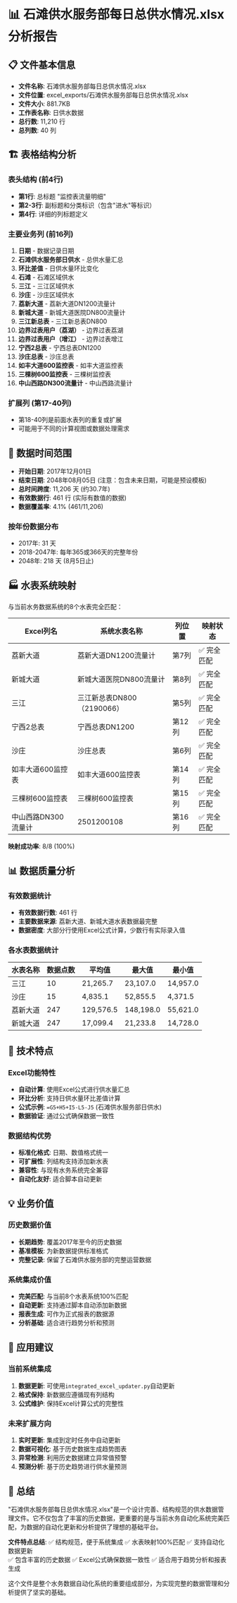 📊 石滩供水服务部每日总供水情况.xlsx 分析报告
================================================================

## 📋 文件基本信息

- **文件名称**: 石滩供水服务部每日总供水情况.xlsx
- **文件位置**: excel_exports/石滩供水服务部每日总供水情况.xlsx
- **文件大小**: 881.7KB
- **工作表名称**: 日供水数据
- **总行数**: 11,210 行
- **总列数**: 40 列

## 🏗️ 表格结构分析

### 表头结构 (前4行)
- **第1行**: 总标题 "监控表流量明细"
- **第2-3行**: 副标题和分类标识（包含"进水"等标识）
- **第4行**: 详细的列标题定义

### 主要业务列 (前16列)
1. **日期** - 数据记录日期
2. **石滩供水服务部日供水** - 总供水量汇总
3. **环比差值** - 日供水量环比变化
4. **石滩** - 石滩区域供水
5. **三江** - 三江区域供水
6. **沙庄** - 沙庄区域供水
7. **荔新大道** - 荔新大道DN1200流量计
8. **新城大道** - 新城大道医院DN800流量计
9. **三江新总表** - 三江新总表DN800
10. **边界过表用户（荔湖）** - 边界过表荔湖
11. **边界过表用户（增江）** - 边界过表增江
12. **宁西2总表** - 宁西总表DN1200
13. **沙庄总表** - 沙庄总表
14. **如丰大道600监控表** - 如丰大道监控表
15. **三棵树600监控表** - 三棵树监控表
16. **中山西路DN300流量计** - 中山西路流量计

### 扩展列 (第17-40列)
- 第18-40列是前面水表列的重复或扩展
- 可能用于不同的计算视图或数据处理需求

## 📅 数据时间范围

- **开始日期**: 2017年12月01日
- **结束日期**: 2048年08月05日 (注意：包含未来日期，可能是预设模板)
- **总时间跨度**: 11,206 天 (约30.7年)
- **有效数据行**: 461 行 (实际有数值的数据)
- **数据覆盖率**: 4.1% (461/11,206)

### 按年份数据分布
- 2017年: 31 天
- 2018-2047年: 每年365或366天的完整年份
- 2048年: 218 天 (8月5日止)

## 🏭 水表系统映射

与当前水务数据系统的8个水表完全匹配：

| Excel列名 | 系统水表名称 | 列位置 | 映射状态 |
|-----------|--------------|--------|----------|
| 荔新大道 | 荔新大道DN1200流量计 | 第7列 | ✅ 完全匹配 |
| 新城大道 | 新城大道医院DN800流量计 | 第8列 | ✅ 完全匹配 |
| 三江 | 三江新总表DN800（2190066） | 第5列 | ✅ 完全匹配 |
| 宁西2总表 | 宁西总表DN1200 | 第12列 | ✅ 完全匹配 |
| 沙庄 | 沙庄总表 | 第6列 | ✅ 完全匹配 |
| 如丰大道600监控表 | 如丰大道600监控表 | 第14列 | ✅ 完全匹配 |
| 三棵树600监控表 | 三棵树600监控表 | 第15列 | ✅ 完全匹配 |
| 中山西路DN300流量计 | 2501200108 | 第16列 | ✅ 完全匹配 |

**映射成功率**: 8/8 (100%)

## 📊 数据质量分析

### 有效数据统计
- **有效数据行数**: 461 行
- **主要数据来源**: 荔新大道、新城大道水表数据最完整
- **数据密度**: 大部分行使用Excel公式计算，少数行有实际录入值

### 各水表数据统计
| 水表名称 | 数据点数 | 平均值 | 最大值 | 最小值 |
|----------|----------|--------|--------|--------|
| 三江 | 10 | 21,265.7 | 23,107.0 | 14,957.0 |
| 沙庄 | 15 | 4,835.1 | 52,855.5 | 4,371.5 |
| 荔新大道 | 247 | 129,576.5 | 148,198.0 | 55,621.0 |
| 新城大道 | 247 | 17,099.4 | 21,233.8 | 14,728.0 |

## 🔧 技术特点

### Excel功能特性
- **自动计算**: 使用Excel公式进行供水量汇总
- **环比分析**: 支持日供水量环比差值计算
- **公式示例**: `=G5+H5+I5-L5-J5` (石滩供水服务部日供水)
- **数据验证**: 通过公式确保数据一致性

### 数据结构优势
- **标准化格式**: 日期、数值格式统一
- **可扩展性**: 列结构支持添加新水表
- **兼容性**: 与现有水务系统完全兼容
- **自动化友好**: 适合脚本自动更新

## 💡 业务价值

### 历史数据价值
- **长期趋势**: 覆盖2017年至今的历史数据
- **基准模板**: 为新数据提供标准格式
- **完整记录**: 保留了石滩供水服务部的完整运营数据

### 系统集成价值
- **完美匹配**: 与当前8个水表系统100%匹配
- **自动更新**: 支持通过脚本自动添加新数据
- **报表生成**: 可作为正式报表的数据源
- **分析基础**: 适合进行趋势分析和预测

## 🚀 应用建议

### 当前系统集成
1. **数据更新**: 可使用`integrated_excel_updater.py`自动更新
2. **格式保持**: 新数据应遵循现有列结构
3. **公式维护**: 保持Excel计算公式的完整性

### 未来扩展方向
1. **实时更新**: 集成到定时任务中自动更新
2. **数据可视化**: 基于历史数据生成趋势图表
3. **异常检测**: 利用历史数据建立异常值预警
4. **预测分析**: 基于历史趋势进行供水量预测

## 📝 总结

"石滩供水服务部每日总供水情况.xlsx"是一个设计完善、结构规范的供水数据管理文件。它不仅包含了丰富的历史数据，更重要的是与当前水务自动化系统完美匹配，为数据的自动化更新和分析提供了理想的基础平台。

**文件特点总结**:
✅ 结构规范，便于系统集成
✅ 水表映射100%匹配
✅ 支持自动化数据更新  
✅ 包含丰富的历史数据
✅ Excel公式确保数据一致性
✅ 适合用于趋势分析和报表生成

这个文件是整个水务数据自动化系统的重要组成部分，为实现完整的数据管理和分析提供了坚实的基础。